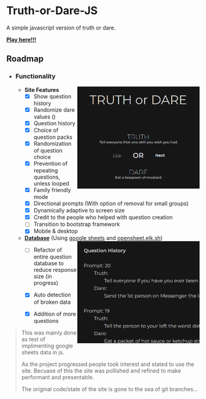# Truth-or-Dare-JS
A simple javascript version of truth or dare.

**[Play here!!!](https://b0n3head.github.io/Truth-or-Dare-JS/ "Play here!!!")**

## Roadmap
 - ### Functionality

      <img align="right" width="319" height="266" src="https://github.com/B0N3head/Truth-or-Dare-JS/raw/main/readme/1.PNG">

	- **Site Features**
		- [x] Show question history
		- [x] Randomize dare values ()
		- [x] Question history
		- [x] Choice of question packs
		- [x] Randomization of question choice
		- [x] Prevention of repeating questions, unless looped
		- [x] Family friendly mode
		- [x] Directional prompts	(With option of removal for small groups)
		- [x] Dynamically adaptive to screen size
		- [x] Credit to the people who helped with question creation
		- [ ] Transition to bootstrap framework
		- [x] Mobile & desktop
	- **[Database](https://docs.google.com/spreadsheets/d/1x2XTfl7N_mYvOYELSsf2KlGOjVFfWKMYKWIIVGcbM0Q/edit?usp=sharing "Database")** (Using [google sheets](https://www.google.com/sheets/about/ "google sheets") and [opensheet.elk.sh](https://github.com/benborgers/opensheet "opensheet.elk.sh"))<img align="right" width="319" height="266" src="https://github.com/B0N3head/Truth-or-Dare-JS/raw/main/readme/2.PNG">
		- [ ] Refactor of entire question database to reduce response size (in progress)
		- [x] Auto detection of broken data
		- [x] Addition of more questions



> This was mainly done as test of implimenting google sheets data in js.
> 
> As the project progressed people took interest and stated to use the site. Becuase of this the site was pollished and refined to make performant and presentable.
> 
> The original code/state of the site is gone to the sea of git branches...
